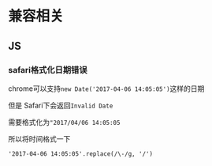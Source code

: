 # 兼容相关

## JS

### safari格式化日期错误

chrome可以支持`new Date('2017-04-06 14:05:05')`这样的日期

但是 Safari下会返回`Invalid Date`

需要格式化为`"2017/04/06 14:05:05`

所以将时间格式一下

`'2017-04-06 14:05:05'.replace(/\-/g, '/')`
